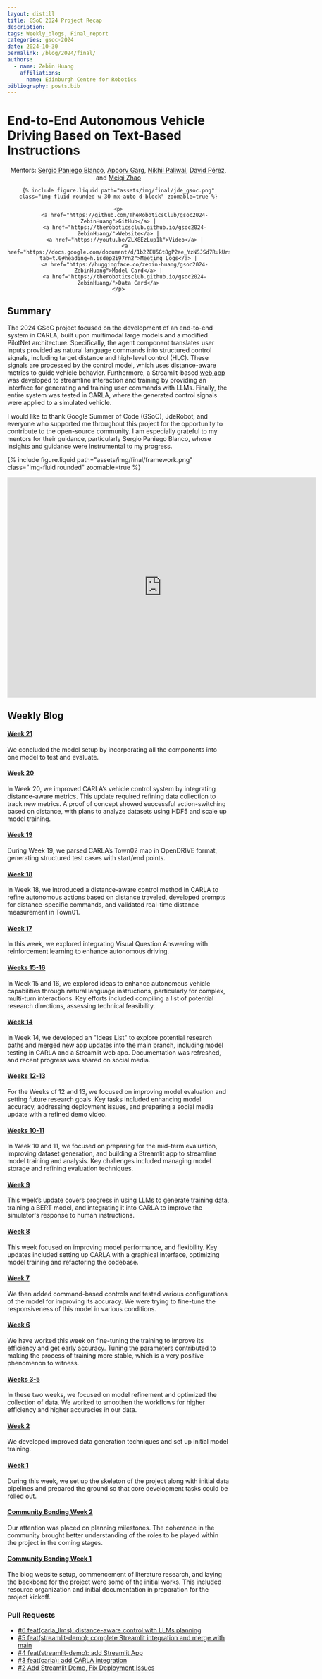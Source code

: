 ```yaml
---
layout: distill
title: GSoC 2024 Project Recap
description:
tags: Weekly_blogs, Final_report
categories: gsoc-2024
date: 2024-10-30
permalink: /blog/2024/final/
authors:
  - name: Zebin Huang
    affiliations:
      name: Edinburgh Centre for Robotics
bibliography: posts.bib
---
```


# End-to-End Autonomous Vehicle Driving Based on Text-Based Instructions

<div style="text-align: center;">
    Mentors:
    <a href="mailto:sergiopaniegoblanco@gmail.com">Sergio Paniego Blanco</a>,
    <a href="mailto:apoorvgarg.ms@gmail.com">Apoorv Garg</a>,
    <a href="mailto:nikhil.paliwal14@gmail.com">Nikhil Paliwal</a>,
    <a href="mailto:david.perez.saura@upm.es">David Pérez</a>,
    and <a href="mailto:skyler.zhaomeiqi@gmail.com">Meiqi Zhao</a>

    {% include figure.liquid path="assets/img/final/jde_gsoc.png" class="img-fluid rounded w-30 mx-auto d-block" zoomable=true %}

    <p>
        <a href="https://github.com/TheRoboticsClub/gsoc2024-ZebinHuang">GitHub</a> |
        <a href="https://theroboticsclub.github.io/gsoc2024-ZebinHuang/">Website</a> |
        <a href="https://youtu.be/ZLX8EzLup1k">Video</a> |
        <a href="https://docs.google.com/document/d/1b2ZEU5Gt8gP2ae_YzNSJSd7RukUrsG_aDJFLnbvoQiM/edit?tab=t.0#heading=h.isdep2i97rn2">Meeting Logs</a> |
        <a href="https://huggingface.co/zebin-huang/gsoc2024-ZebinHuang">Model Card</a> |
        <a href="https://theroboticsclub.github.io/gsoc2024-ZebinHuang/">Data Card</a>
    </p>
</div>


## Summary

The 2024 GSoC project focused on the development of an end-to-end system in CARLA, built upon multimodal large models and a modified PilotNet architecture. Specifically, the agent component translates user inputs provided as natural language commands into structured control signals, including target distance and high-level control (HLC). These signals are processed by the control model, which uses distance-aware metrics to guide vehicle behavior. Furthermore, a Streamlit-based [web app](https://gsoc24-zebinhuang.streamlit.app/) was developed to streamline interaction and training by providing an interface for generating and training user commands with LLMs. Finally, the entire system was tested in CARLA, where the generated control signals were applied to a simulated vehicle.

I would like to thank Google Summer of Code (GSoC), JdeRobot, and everyone who supported me throughout this project for the opportunity to contribute to the open-source community. I am especially grateful to my mentors for their guidance, particularly Sergio Paniego Blanco, whose insights and guidance were instrumental to my progress.

{% include figure.liquid path="assets/img/final/framework.png" class="img-fluid rounded" zoomable=true %}

<iframe width="700" height="500" src="https://www.youtube.com/embed/ZLX8EzLup1k" title="2024 GSoC" frameborder="0" allow="accelerometer; autoplay; clipboard-write; encrypted-media; gyroscope; picture-in-picture; web-share" referrerpolicy="strict-origin-when-cross-origin" allowfullscreen></iframe>

## Weekly Blog

<h4 id="week-21"><a href="/gsoc2024-ZebinHuang/blog/2024/week21/">Week 21</a></h4>
<p>We concluded the model setup by incorporating all the components into one model to test and evaluate.</p>

<h4 id="week-20"><a href="/gsoc2024-ZebinHuang/blog/2024/week20/">Week 20</a></h4>
<p>In Week 20, we improved CARLA’s vehicle control system by integrating distance-aware metrics. This update required refining data collection to track new metrics. A proof of concept showed successful action-switching based on distance, with plans to analyze datasets using HDF5 and scale up model training.</p>

<h4 id="week-19"><a href="/gsoc2024-ZebinHuang/blog/2024/week19/">Week 19</a></h4>
<p>During Week 19, we parsed CARLA’s Town02 map in OpenDRIVE format, generating structured test cases with start/end points. </p>

<h4 id="week-18"><a href="/gsoc2024-ZebinHuang/blog/2024/week18/">Week 18</a></h4>
<p>In Week 18, we introduced a distance-aware control method in CARLA to refine autonomous actions based on distance traveled, developed prompts for distance-specific commands, and validated real-time distance measurement in Town01.</p>

<h4 id="week-17"><a href="/gsoc2024-ZebinHuang/blog/2024/week17/">Week 17</a></h4>
<p>In this week, we explored integrating Visual Question Answering with reinforcement learning to enhance autonomous driving.</p>

<h4 id="weeks-15-16"><a target="_blank" rel="noopener noreferrer" href="/gsoc2024-ZebinHuang/blog/2024/week1516/">Weeks 15-16</a></h4>
<p>In Week 15 and 16, we explored ideas to enhance autonomous vehicle capabilities through natural language instructions, particularly for complex, multi-turn interactions. Key efforts included compiling a list of potential research directions, assessing technical feasibility.</p>

<h4 id="week-14"><a href="/gsoc2024-ZebinHuang/blog/2024/week14/">Week 14</a></h4>
<p>In Week 14, we developed an "Ideas List" to explore potential research paths and merged new app updates into the main branch, including model testing in CARLA and a Streamlit web app. Documentation was refreshed, and recent progress was shared on social media.</p>

<h4 id="weeks-12-13"><a href="/gsoc2024-ZebinHuang/blog/2024/week1213/">Weeks 12-13</a></h4>
<p>For the Weeks of 12 and 13, we focused on improving model evaluation and setting future research goals. Key tasks included enhancing model accuracy, addressing deployment issues, and preparing a social media update with a refined demo video.</p>

<h4 id="weeks-10-11"> <a href="/gsoc2024-ZebinHuang/blog/2024/coding-week8-7-29-8-11/">Weeks 10-11</a></h4>
<p>In Week 10 and 11, we focused on preparing for the mid-term evaluation, improving dataset generation, and building a Streamlit app to streamline model training and analysis. Key challenges included managing model storage and refining evaluation techniques.</p>

<h4 id="week-9"><a href="/gsoc2024-ZebinHuang/blog/2024/coding-week8-7-22-7-28/">Week 9</a></h4>
<p>This week’s update covers progress in using LLMs to generate training data, training a BERT model, and integrating it into CARLA to improve the simulator's response to human instructions.</p>

<h4 id="week-8"><a href="/gsoc2024-ZebinHuang/blog/2024/coding-week8-7-15-7-21/">Week 8</a></h4>
<p>This week focused on improving model performance, and flexibility. Key updates included setting up CARLA with a graphical interface, optimizing model training and refactoring the codebase.</p>

<h4 id="week-7"><a href="/gsoc2024-ZebinHuang/blog/2024/coding-week7-7-08-7-14/">Week 7</a></h4>
<p>We then added command-based controls and tested various configurations of the model for improving its accuracy. We were trying to fine-tune the responsiveness of this model in various conditions.</p>

<h4 id="week-6"><a href="/gsoc2024-ZebinHuang/blog/2024/coding-week345-7-01-7-07/">Week 6</a></h4>
<p>We have worked this week on fine-tuning the training to improve its efficiency and get early accuracy. Tuning the parameters contributed to making the process of training more stable, which is a very positive phenomenon to witness.</p>

<h4 id="weeks-3-5"><a href="/gsoc2024-ZebinHuang/blog/2024/coding-week345-6-10-6-30/">Weeks 3-5</a></h4>
<p>In these two weeks, we focused on model refinement and optimized the collection of data. We worked to smoothen the workflows for higher efficiency and higher accuracies in our data.</p>

<h4 id="week-2"><a href="/gsoc2024-ZebinHuang/blog/2024/coding-week2-6-03-6-09/">Week 2</a></h4>
<p>We developed improved data generation techniques and set up initial model training.

<h4 id="week-1"><a href="/gsoc2024-ZebinHuang/blog/2024/coding-week1-5-27-6-02/">Week 1</a></h4>
<p>During this week, we set up the skeleton of the project along with initial data pipelines and prepared the ground so that core development tasks could be rolled out.</p>

<h4 id="community-bonding-week-2"><a href="/gsoc2024-ZebinHuang/blog/2024/community-bonding-5-21-5-27/">Community Bonding Week 2</a></h4>
<p>Our attention was placed on planning milestones. The coherence in the community brought better understanding of the roles to be played within the project in the coming stages.</p>

<h4 id="community-bonding-week-1"><a href="/gsoc2024-ZebinHuang/blog/2024/community-bonding-5-14-5-20/">Community Bonding Week 1</a></h4>
<p>The blog website setup, commencement of literature research, and laying the backbone for the project were some of the initial works. This included resource organization and initial documentation in preparation for the project kickoff.</p>

<h3>Pull Requests</h3>
<ul>
  <li><a href="https://github.com/TheRoboticsClub/gsoc2024-ZebinHuang/pull/6">#6 feat(carla_llms): distance-aware control with LLMs planning</a></li>
  <li><a href="https://github.com/TheRoboticsClub/gsoc2024-ZebinHuang/pull/5">#5 feat(streamlit-demo): complete Streamlit integration and merge with main</a></li>
  <li><a href="https://github.com/TheRoboticsClub/gsoc2024-ZebinHuang/pull/4">#4 feat(streamlit-demo): add Streamlit App</a></li>
  <li><a href="https://github.com/TheRoboticsClub/gsoc2024-ZebinHuang/pull/3">#3 feat(carla): add CARLA integration</a></li>
  <li><a href="https://github.com/TheRoboticsClub/gsoc2024-ZebinHuang/pull/2">#2 Add Streamlit Demo, Fix Deployment Issues</a></li>
</ul>
